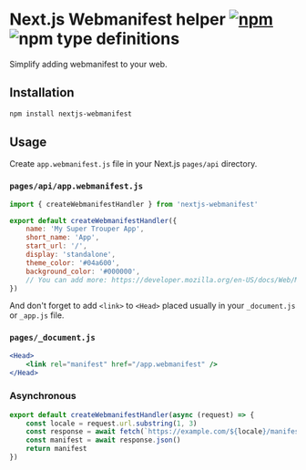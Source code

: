 # Next.js Webmanifest helper [![npm](https://img.shields.io/npm/v/nextjs-webmanifest.svg)](https://www.npmjs.com/package/nextjs-webmanifest) ![npm type definitions](https://img.shields.io/npm/types/nextjs-webmanifest.svg)

Simplify adding webmanifest to your web.

## Installation

```bash
npm install nextjs-webmanifest
```

## Usage

Create `app.webmanifest.js` file in your Next.js `pages/api` directory.

### `pages/api/app.webmanifest.js`

```js
import { createWebmanifestHandler } from 'nextjs-webmanifest'

export default createWebmanifestHandler({
	name: 'My Super Trouper App',
	short_name: 'App',
	start_url: '/',
	display: 'standalone',
	theme_color: '#04a600',
	background_color: '#000000',
	// You can add more: https://developer.mozilla.org/en-US/docs/Web/Manifest
})
```

And don't forget to add `<link>` to `<Head>` placed usually in your `_document.js` or `_app.js` file.

### `pages/_document.js`

```jsx
<Head>
	<link rel="manifest" href="/app.webmanifest" />
</Head>
```

### Asynchronous

```js
export default createWebmanifestHandler(async (request) => {
	const locale = request.url.substring(1, 3)
	const response = await fetch(`https://example.com/${locale}/manifest.json`)
	const manifest = await response.json()
	return manifest
})
```
